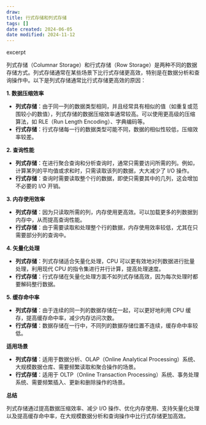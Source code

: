 ```yaml
---
draw:
title: 行式存储和列式存储
tags: []
date created: 2024-06-05
date modified: 2024-11-12
---
```


excerpt

<!-- more -->

列式存储（Columnar Storage）和行式存储（Row Storage）是两种不同的数据存储方式。列式存储通常在某些场景下比行式存储更高效，特别是在数据分析和查询操作中。以下是列式存储通常比行式存储更高效的原因：

  

**1. 数据压缩效率**

  

- **列式存储**：由于同一列的数据类型相同，并且经常具有相似的值（如重复或范围较小的数值），列式存储的数据压缩效率通常较高。可以使用更高级的压缩算法，如 RLE（Run Length Encoding）、字典编码等。
- **行式存储**：行式存储每一行的数据类型可能不同，数据的相似性较低，压缩效率较差。

  

**2. 查询性能**

  

- **列式存储**：在进行聚合查询和分析查询时，通常只需要访问所需的列。例如，计算某列的平均值或求和时，只需读取该列的数据，大大减少了 I/O 操作。
- **行式存储**：查询时需要读取整个行的数据，即使只需要其中的几列，这会增加不必要的 I/O 开销。

  

**3. 内存使用效率**

  

- **列式存储**：因为只读取所需的列，内存使用更高效。可以加载更多的列数据到内存中，从而提高查询性能。
- **行式存储**：由于需要读取和处理整个行的数据，内存使用效率较低，尤其在只需要部分列的查询中。

  

**4. 矢量化处理**

  

- **列式存储**：列式存储适合矢量化处理，CPU 可以更有效地对列数据进行批量处理，利用现代 CPU 的指令集进行并行计算，提高处理速度。
- **行式存储**：行式存储在矢量化处理方面不如列式存储高效，因为每次处理时都要解码整行数据。

  

**5. 缓存命中率**

  

- **列式存储**：由于连续的同一列的数据存储在一起，可以更好地利用 CPU 缓存，提高缓存命中率，减少内存访问次数。
- **行式存储**：数据存储在一行中，不同列的数据存储位置不连续，缓存命中率较低。

  

**适用场景**

  

- **列式存储**：适用于数据分析、OLAP（Online Analytical Processing）系统、大规模数据仓库、需要频繁读取和聚合操作的场景。
- **行式存储**：适用于 OLTP（Online Transaction Processing）系统、事务处理系统、需要频繁插入、更新和删除操作的场景。

  

**总结**

  

列式存储通过提高数据压缩效率、减少 I/O 操作、优化内存使用、支持矢量化处理以及提高缓存命中率，在大规模数据分析和查询操作中比行式存储更加高效。
